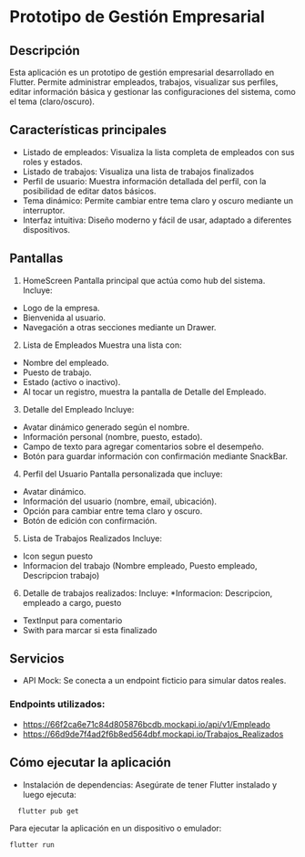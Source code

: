 # Prototipo de Gestión Empresarial
## Descripción
Esta aplicación es un prototipo de gestión empresarial desarrollado en Flutter. Permite administrar empleados, trabajos, visualizar sus perfiles, editar información básica y gestionar las configuraciones del sistema, como el tema (claro/oscuro).
## Características principales
* Listado de empleados: Visualiza la lista completa de empleados con sus roles y estados.
* Listado de trabajos: Visualiza una lista de trabajos finalizados
* Perfil de usuario: Muestra información detallada del perfil, con la posibilidad de editar datos básicos.
* Tema dinámico: Permite cambiar entre tema claro y oscuro mediante un interruptor.
* Interfaz intuitiva: Diseño moderno y fácil de usar, adaptado a diferentes dispositivos.

## Pantallas
1. HomeScreen
Pantalla principal que actúa como hub del sistema. Incluye:
  * Logo de la empresa.
  * Bienvenida al usuario.
  * Navegación a otras secciones mediante un Drawer.
2. Lista de Empleados
Muestra una lista con:
  * Nombre del empleado.
  * Puesto de trabajo.
  * Estado (activo o inactivo).
  *  Al tocar un registro, muestra la pantalla de Detalle del Empleado.
3. Detalle del Empleado
Incluye:
  * Avatar dinámico generado según el nombre.
  * Información personal (nombre, puesto, estado).
  * Campo de texto para agregar comentarios sobre el desempeño.
  * Botón para guardar información con confirmación mediante SnackBar.
4. Perfil del Usuario
Pantalla personalizada que incluye:
  * Avatar dinámico.
  * Información del usuario (nombre, email, ubicación).
  * Opción para cambiar entre tema claro y oscuro.
  * Botón de edición con confirmación.
5. Lista de Trabajos Realizados
Incluye: 
 * Icon segun puesto
 * Informacion del trabajo (Nombre empleado, Puesto empleado, Descripcion trabajo)
6. Detalle de trabajos realizados:
Incluye:
 *Informacion: Descripcion, empleado a cargo, puesto
 * TextInput para comentario
 * Swith para marcar si esta finalizado
## Servicios
* API Mock: Se conecta a un endpoint ficticio para simular datos reales.
### Endpoints utilizados:
* https://66f2ca6e71c84d805876bcdb.mockapi.io/api/v1/Empleado
* https://66d9de7f4ad2f6b8ed564dbf.mockapi.io/Trabajos_Realizados

## Cómo ejecutar la aplicación
* Instalación de dependencias: Asegúrate de tener Flutter instalado y luego ejecuta:
```bash
  flutter pub get
```
Para ejecutar la aplicación en un dispositivo o emulador:

``` bash
flutter run
```
